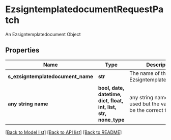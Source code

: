 # EzsigntemplatedocumentRequestPatch

An Ezsigntemplatedocument Object

## Properties
Name | Type | Description | Notes
------------ | ------------- | ------------- | -------------
**s_ezsigntemplatedocument_name** | **str** | The name of the Ezsigntemplatedocument. | [optional] 
**any string name** | **bool, date, datetime, dict, float, int, list, str, none_type** | any string name can be used but the value must be the correct type | [optional]

[[Back to Model list]](../README.md#documentation-for-models) [[Back to API list]](../README.md#documentation-for-api-endpoints) [[Back to README]](../README.md)



